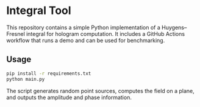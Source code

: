 # Integral Tool

This repository contains a simple Python implementation of a Huygens–Fresnel integral
for hologram computation. It includes a GitHub Actions workflow that runs a demo
and can be used for benchmarking.

## Usage

```bash
pip install -r requirements.txt
python main.py
```

The script generates random point sources, computes the field on a plane, and
outputs the amplitude and phase information.

